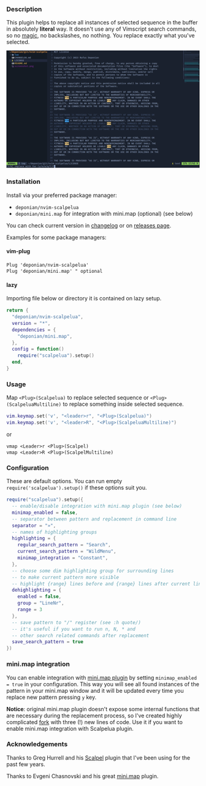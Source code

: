 ### Description

This plugin helps to replace all instances of selected sequence in the buffer in absolutely **literal** way. It doesn't use any of Vimscript search commands, so no [magic](https://neovim.io/doc/user/options.html#'magic'), no backslashes, no nothing. You replace exactly what you've selected.

![screenshot](./screenshot.png)

### Installation

Install via your preferred package manager:
- `deponian/nvim-scalpelua`
- `deponian/mini.map` for integration with mini.map (optional) (see below)

You can check current version in [changelog](./CHANGELOG.md) or on [releases page](https://github.com/deponian/nvim-scalpelua/releases).

Examples for some package managers:

#### vim-plug

```vim
Plug 'deponian/nvim-scalpelua'
Plug 'deponian/mini.map' " optional
```

#### lazy

Importing file below or directory it is contained on lazy setup.

```lua
return {
  "deponian/nvim-scalpelua",
  version = "*",
  dependencies = {
    "deponian/mini.map",
  },
  config = function()
    require("scalpelua").setup()
  end,
}
```

### Usage

Map `<Plug>(Scalpelua)` to replace selected sequence or `<Plug>(ScalpeluaMultiline)` to replace something inside selected sequence.

```lua
vim.keymap.set('v', "<leader>r", "<Plug>(Scalpelua)")
vim.keymap.set('v', "<leader>R", "<Plug>(ScalpeluaMultiline)")
```

or

```vim
vmap <Leader>r <Plug>(Scalpel)
vmap <Leader>R <Plug>(ScalpelMultiline)
```

### Configuration

These are default options. You can run empty `require('scalpelua').setup()` if these options suit you.

```lua
require("scalpelua").setup({
  -- enable/disable integration with mini.map plugin (see below)
  minimap_enabled = false,
  -- separator between pattern and replacement in command line
  separator = "»",
  -- names of highlighting groups
  highlighting = {
    regular_search_pattern = "Search",
    current_search_pattern = "WildMenu",
    minimap_integration = "Constant",
  },
  -- choose some dim highlighting group for surrounding lines
  -- to make current pattern more visible
  -- highlight {range} lines before and {range} lines after current line with {group}
  dehighlighting = {
    enabled = false,
    group = "LineNr",
    range = 3
  },
  -- save pattern to "/" register (see :h quote/)
  -- it's useful if you want to run n, N, * and
  -- other search related commands after replacement
  save_search_pattern = true
})
```

### mini.map integration

You can enable integration with [mini.map plugin](https://github.com/echasnovski/mini.map) by setting `minimap_enabled = true` in your configuration. This way you will see all found instances of the pattern in your mini.map window and it will be updated every time you replace new pattern pressing `y` key.

**Notice**: original mini.map plugin doesn't expose some internal functions that are necessary during the replacement process, so I've created highly complicated [fork](https://github.com/deponian/mini.map) with three (!) new lines of code. Use it if you want to enable mini.map integration with Scalpelua plugin.

### Acknowledgements

Thanks to Greg Hurrell and his [Scalpel](https://github.com/wincent/scalpel) plugin that I've been using for the past few years.

Thanks to Evgeni Chasnovski and his great [mini.map](https://github.com/echasnovski/mini.map) plugin.
